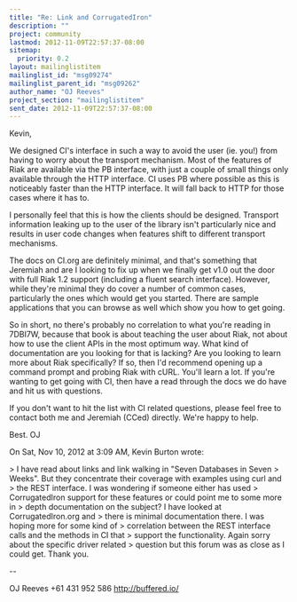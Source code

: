 ```yaml
---
title: "Re: Link and CorrugatedIron"
description: ""
project: community
lastmod: 2012-11-09T22:57:37-08:00
sitemap:
  priority: 0.2
layout: mailinglistitem
mailinglist_id: "msg09274"
mailinglist_parent_id: "msg09262"
author_name: "OJ Reeves"
project_section: "mailinglistitem"
sent_date: 2012-11-09T22:57:37-08:00
---
```



Kevin,

We designed CI's interface in such a way to avoid the user (ie. you!) from
having to worry about the transport mechanism. Most of the features of Riak
are available via the PB interface, with just a couple of small things only
available through the HTTP interface. CI uses PB where possible as this is
noticeably faster than the HTTP interface. It will fall back to HTTP for
those cases where it has to.

I personally feel that this is how the clients should be designed.
Transport information leaking up to the user of the library isn't
particularly nice and results in user code changes when features shift to
different transport mechanisms.

The docs on CI.org are definitely minimal, and that's something that
Jeremiah and are I looking to fix up when we finally get v1.0 out the door
with full Riak 1.2 support (including a fluent search interface). However,
while they're minimal they do cover a number of common cases, particularly
the ones which would get you started. There are sample applications that
you can browse as well which show you how to get going.

So in short, no there's probably no correlation to what you're reading in
7DBI7W, because that book is about teaching the user about Riak, not about
how to use the client APIs in the most optimum way. What kind of
documentation are you looking for that is lacking? Are you looking to learn
more about Riak specifically? If so, then I'd recommend opening up a
command prompt and probing Riak with cURL. You'll learn a lot. If you're
wanting to get going with CI, then have a read through the docs we do have
and hit us with questions.

If you don't want to hit the list with CI related questions, please feel
free to contact both me and Jeremiah (CCed) directly. We're happy to help.

Best.
OJ


On Sat, Nov 10, 2012 at 3:09 AM, Kevin Burton wrote:

&gt; I have read about links and link walking in "Seven Databases in Seven
&gt; Weeks". But they concentrate their coverage with examples using curl and
&gt; the REST interface. I was wondering if someone either has used
&gt; CorrugatedIron support for these features or could point me to some more in
&gt; depth documentation on the subject? I have looked at CorrugatedIron.org and
&gt; there is minimal documentation there. I was hoping more for some kind of
&gt; correlation between the REST interface calls and the methods in CI that
&gt; support the functionality. Again sorry about the specific driver related
&gt; question but this forum was as close as I could get. Thank you.


-- 

OJ Reeves
+61 431 952 586
http://buffered.io/
